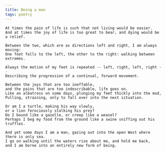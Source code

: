 ```yaml
---
title: Being a man
tags: poetry
---
```


    At times the pain of life is such that not living would be easier.
    And at times the joy of life is too great to bear, and dying would be a relief.

    Between the two, which are as directions left and right, I am always moving:
    One foot falls to the left, the other to the right: walking between extremes.

    Always the motion of my feet is repeated -- left, right, left, right --
    Describing the progression of a continual, forward movement.

    Between the joys that are too ineffable,
    and the pains that are too indescribable, life goes on.
    Like an albatross on some days, plunging my feet thickly into the mud,
    Pulling, straining, only to fall over into the next situation.

    Or am I a turtle, making his way slowly,
    or a lion ferociously stalking his prey?
    Do I bound like a gazelle, or creep like a weasel?
    Perhaps I beg my food from the ground like a swine sniffing out his truffles.

    And yet some days I am a man, gazing out into the open West where there is only sea.
    I go on walking until the waters rise about me, and hold me back,
    and I am borne into an entirely new form of being.


